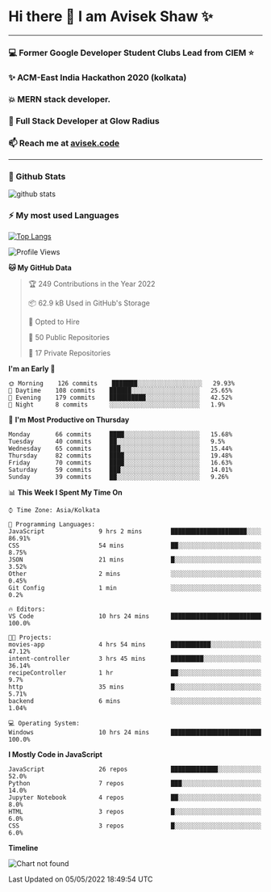 # Hi there 👋 I am Avisek Shaw ✨

---
### :computer: Former Google Developer Student Clubs Lead from CIEM :star: 
###  ✨ ACM-East India Hackathon 2020 (kolkata)
###  :boom: MERN stack developer.
###  🔭 Full Stack Developer at Glow Radius
###  📫 Reach me at [avisek.code](https://avisekcode.netlify.app/)
---
### 🌱 Github Stats
![github stats](https://github-readme-stats.vercel.app/api?username=shawavisek35&count_private=true&show_icons=true&bg_color=315,48c6ef,6f86d6&title_color=ffffff&text_color=ffffff&icon_color=ee609c)
### ⚡ My most used Languages 
<!--![github stats](https://github-readme-stats.vercel.app/api?username=shawavisek35&show_icons=true&theme=radical)-->
[![Top Langs](https://github-readme-stats.vercel.app/api/top-langs/?username=shawavisek35&layout=compact)](https://github.com/shawavisek35)
<!--START_SECTION:waka-->
![Profile Views](http://img.shields.io/badge/Profile%20Views-0-blue)

**🐱 My GitHub Data** 

> 🏆 249 Contributions in the Year 2022
 > 
> 📦 62.9 kB Used in GitHub's Storage 
 > 
> 💼 Opted to Hire
 > 
> 📜 50 Public Repositories 
 > 
> 🔑 17 Private Repositories  
 > 
**I'm an Early 🐤** 

```text
🌞 Morning    126 commits    ███████░░░░░░░░░░░░░░░░░░   29.93% 
🌆 Daytime    108 commits    ██████░░░░░░░░░░░░░░░░░░░   25.65% 
🌃 Evening    179 commits    ██████████░░░░░░░░░░░░░░░   42.52% 
🌙 Night      8 commits      ░░░░░░░░░░░░░░░░░░░░░░░░░   1.9%

```
📅 **I'm Most Productive on Thursday** 

```text
Monday       66 commits     ████░░░░░░░░░░░░░░░░░░░░░   15.68% 
Tuesday      40 commits     ██░░░░░░░░░░░░░░░░░░░░░░░   9.5% 
Wednesday    65 commits     ███░░░░░░░░░░░░░░░░░░░░░░   15.44% 
Thursday     82 commits     ████░░░░░░░░░░░░░░░░░░░░░   19.48% 
Friday       70 commits     ████░░░░░░░░░░░░░░░░░░░░░   16.63% 
Saturday     59 commits     ███░░░░░░░░░░░░░░░░░░░░░░   14.01% 
Sunday       39 commits     ██░░░░░░░░░░░░░░░░░░░░░░░   9.26%

```


📊 **This Week I Spent My Time On** 

```text
⌚︎ Time Zone: Asia/Kolkata

💬 Programming Languages: 
JavaScript               9 hrs 2 mins        █████████████████████░░░░   86.91% 
CSS                      54 mins             ██░░░░░░░░░░░░░░░░░░░░░░░   8.75% 
JSON                     21 mins             █░░░░░░░░░░░░░░░░░░░░░░░░   3.52% 
Other                    2 mins              ░░░░░░░░░░░░░░░░░░░░░░░░░   0.45% 
Git Config               1 min               ░░░░░░░░░░░░░░░░░░░░░░░░░   0.2%

🔥 Editors: 
VS Code                  10 hrs 24 mins      █████████████████████████   100.0%

🐱‍💻 Projects: 
movies-app               4 hrs 54 mins       ███████████░░░░░░░░░░░░░░   47.12% 
intent-controller        3 hrs 45 mins       █████████░░░░░░░░░░░░░░░░   36.14% 
recipeController         1 hr                ██░░░░░░░░░░░░░░░░░░░░░░░   9.7% 
http                     35 mins             █░░░░░░░░░░░░░░░░░░░░░░░░   5.71% 
backend                  6 mins              ░░░░░░░░░░░░░░░░░░░░░░░░░   1.04%

💻 Operating System: 
Windows                  10 hrs 24 mins      █████████████████████████   100.0%

```

**I Mostly Code in JavaScript** 

```text
JavaScript               26 repos            █████████████░░░░░░░░░░░░   52.0% 
Python                   7 repos             ███░░░░░░░░░░░░░░░░░░░░░░   14.0% 
Jupyter Notebook         4 repos             ██░░░░░░░░░░░░░░░░░░░░░░░   8.0% 
HTML                     3 repos             █░░░░░░░░░░░░░░░░░░░░░░░░   6.0% 
CSS                      3 repos             █░░░░░░░░░░░░░░░░░░░░░░░░   6.0%

```


**Timeline**

![Chart not found](https://raw.githubusercontent.com/shawavisek35/shawavisek35/master/charts/bar_graph.png) 


 Last Updated on 05/05/2022 18:49:54 UTC
<!--END_SECTION:waka-->
